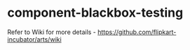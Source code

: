 # component-blackbox-testing

Refer to Wiki for more details  - https://github.com/flipkart-incubator/arts/wiki
